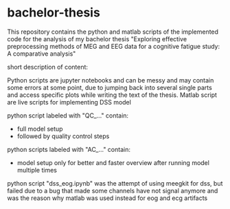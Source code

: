# bachelor-thesis
This repository contains the python and matlab scripts of the implemented code for the analysis of my bachelor thesis "Exploring effective preprocessing methods of MEG and EEG data for a cognitive fatigue study: A comparative analysis"

short description of content:

Python scripts are jupyter notebooks and can be messy and may contain some errors at some point, due to jumping back into several single parts and access specific plots while writing the text of the thesis. Matlab script are live scripts for implementing DSS model

python script labeled with "QC_..." contain:
- full model setup
- followed by quality control steps

python scripts labeled with "AC_..." contain:
- model setup only for better and faster overview after running model multiple times

python script "dss_eog.ipynb" was the attempt of using meegkit for dss, but failed due to a bug that made some channels have not signal anymore and was the reason why matlab was used instead for eog and ecg artifacts
